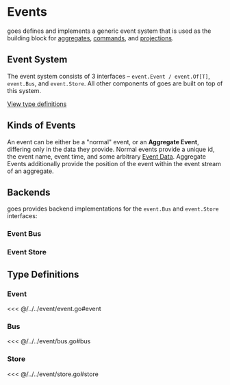 <script lang="ts" setup>
import CardLinks from '../../../components/CardLinks.vue'
import CardLink from '../../../components/CardLink.vue'
</script>
# Events

goes defines and implements a generic event system that is used as the building
block for [aggregates](/guide/aggregates/), [commands](/guide/commands/), and
[projections](/guide/projections/).

## Event System

The event system consists of 3 interfaces – `event.Event / event.Of[T]`,
`event.Bus`, and `event.Store`. All other components of goes are built on top of
this system.

[View type definitions](#type-definitions)

## Kinds of Events

An event can be either be a "normal" event, or an **Aggregate Event**, differing
only in the data they provide. Normal events provide a unique id, the event name,
event time, and some arbitrary [Event Data](/guide/events/creating-events#event-data).
Aggregate Events additionally provide the position of the event within the event
stream of an aggregate.

## Backends

goes provides backend implementations for the `event.Bus` and `event.Store` interfaces:

### Event Bus

<CardLinks>
<CardLink
  title="In-Memory"
  description="In-memory event bus for local development. Does not support inter-service communication."
  link="/guide/backends/event-bus/in-memory"
/>
<CardLink
  title="NATS Core / JetStream"
  description="Production-ready event bus with support for inter-service communication."
  link="/guide/backends/event-bus/nats"
/>
</CardLinks>

### Event Store

<CardLinks>
<CardLink
  title="In-Memory"
  description="Non-persistent, in-memory event store for local development."
  link="/guide/backends/event-store/in-memory"
/>
<CardLink
  title="MongoDB"
  description="Production-ready event store, powered by MongoDB."
  link="/guide/backends/event-store/mongodb"
/>
<CardLink
  title="Postgres (Beta)"
  description="An event store, powered by Postgres."
  link="/guide/backends/event-store/postgres"
/>
</CardLinks>

## Type Definitions

### Event

<<< @/../../event/event.go#event

### Bus

<<< @/../../event/bus.go#bus

### Store

<<< @/../../event/store.go#store
